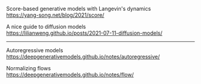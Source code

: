 
Score-based generative models with Langevin's dynamics \
https://yang-song.net/blog/2021/score/

A nice guide to diffusion models \
https://lilianweng.github.io/posts/2021-07-11-diffusion-models/

-------------------------------------------------------------------------------------

Autoregressive models \
https://deepgenerativemodels.github.io/notes/autoregressive/

Normalizing flows\
https://deepgenerativemodels.github.io/notes/flow/
